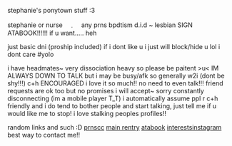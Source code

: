 stephanie's ponytown stuff :3

stephanie or nurse　﹒　any prns
bpdtism d.i.d ~ lesbian
SIGN ATABOOK!!!!!! if u want..... heh

just basic dni (proship included)
if i dont like u i just will block/hide u lol i dont care #yolo

i have headmates~ very dissociation heavy so please be paitent >u<
IM ALWAYS DOWN TO TALK but i may be busy/afk so generally w2i (dont be shy!!!)
c+h ENCOURAGED i love it so much!! no need to even talk!!! friend requests are ok too but no promises i will accept~ sorry
constantly disconnecting (im a mobile player T_T)
i automatically assume ppl r c+h friendly and i do tend to bother people and start talking, just tell me if u would like me to stop!
i love stalking peoples profiles!!

random links and such :D
[prnscc](https://pronouns.cc/@nursescure) [main rentry](rentry.co/mariasfate) [atabook](https://nursescure.atabook.org) [interests](rentry.co/residenthill)[instagram](https://www.instagram.com/tojipill?igsh=MTR1enlqNmMwb2Rrag%3D%3D&utm_source=qr)
best way to contact me!!
